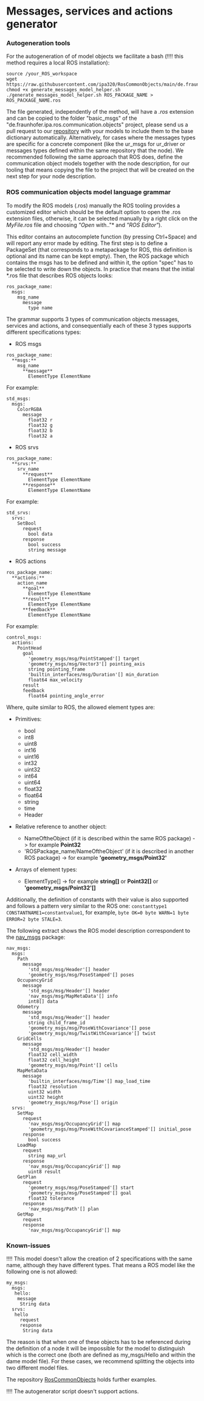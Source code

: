 # Messages, services and actions generator

### Autogeneration tools

For the autogeneration of of model objects we facilitate a bash (:bangbang::bangbang: this method requires a local ROS installation):

```
source /your_ROS_workspace
wget https://raw.githubusercontent.com/ipa320/RosCommonObjects/main/de.fraunhofer.ipa.ros.communication.objects/basic_msgs/generate_messages_model_helper.sh
chmod +x generate_messages_model_helper.sh
./generate_messages_model_helper.sh ROS_PACKAGE_NAME > ROS_PACKAGE_NAME.ros
```

The file generated, independently of the method, will have a *.ros* extension and can be copied to the folder "basic_msgs" of the "de.fraunhofer.ipa.ros.communication.objects" project, please send us a pull request to our [repository](https://github.com/ipa320/RosCommonObjects.git) with your models to include them to the base dictionary automatically. Alternatively, for cases where the messages types are specific for a concrete component (like the ur_msgs for ur_driver or messages types defined within the same repository that the node). We recommended following the same approach that ROS does, define the communication object models together with the node description, for our tooling that means copying the file to the project that will be created on the next step for your node description.

### ROS communication objects model language grammar

To modify the ROS models (.ros) manually the ROS tooling provides a customized editor which should be the default option to open the .ros extension files, otherwise, it can be selected manually by a right click on the *MyFile.ros* file and choosing _"Open_ with.."* and *"ROS Editor"*).

This editor contains an autocomplete function (by pressing Ctrl+Space) and will report any error made by editing. The first step is to define a PackageSet (that corresponds to a metapackage for ROS, this definition is optional and its name can be kept empty). Then, the ROS package which contains the msgs has to be defined and within it, the option "spec" has to be selected to write down the objects. In practice that means that the initial *.ros file that describes ROS objects looks:

```
ros_package_name:
  msgs:
    msg_name
      message
        type name
```

The grammar supports 3 types of communication objects messages, services and actions, and consequentially each of these 3 types supports different specifications types:

- ROS msgs

```
ros_package_name:
  **msgs:**
    msg_name
      **message**
        ElementType ElementName
```

For example:
```
std_msgs:
  msgs:
    ColorRGBA
      message
        float32 r
        float32 g
        float32 b
        float32 a
```

- ROS srvs

```
ros_package_name:
  **srvs:**
    srv_name
      **request**
        ElementType ElementName
      **response**
        ElementType ElementName
```

For example:
```
std_srvs:
  srvs:
    SetBool
      request
        bool data
      response
        bool success
        string message
```


- ROS actions

```
ros_package_name:
  **actions:**
    action_name
      **goal**
        ElementType ElementName
      **result**
        ElementType ElementName
      **feedback**
        ElementType ElementName
```

For example:
```
control_msgs:
  actions:
    PointHead
      goal
        'geometry_msgs/msg/PointStamped'[] target
        'geometry_msgs/msg/Vector3'[] pointing_axis
        string pointing_frame
        'builtin_interfaces/msg/Duration'[] min_duration
        float64 max_velocity
      result
      feedback
        float64 pointing_angle_error
```

Where, quite similar to ROS, the allowed element types are:

- Primitives:
  - bool
  - int8
  - uint8
  - int16
  - uint16
  - int32
  - uint32
  - int64
  - uint64
  - float32
  - float64
  - string
  - time
  - Header

- Relative reference to another object:
  - NameOftheObject (if it is described within the same ROS package) -> for example **Point32**
  - 'ROSPackage_name/NameOftheObject' (if it is described in another ROS package) -> for example **'geometry_msgs/Point32'**

- Arrays of element types:
  - ElementType[] -> for example **string[]** or **Point32[]** or **'geometry_msgs/Point32'[]**


Additionally, the definition of constants with their value is also supported and follows a pattern very similar to the ROS one: ```constanttype1 CONSTANTNAME1=constantvalue1```, for example, ```byte OK=0 byte WARN=1 byte ERROR=2 byte STALE=3```.

The following extract shows the ROS model description correspondent to the [nav_msgs](http://wiki.ros.org/nav_msgs) package:

```
nav_msgs:
  msgs:
    Path
      message
        'std_msgs/msg/Header'[] header
        'geometry_msgs/msg/PoseStamped'[] poses
    OccupancyGrid
      message
        'std_msgs/msg/Header'[] header
        'nav_msgs/msg/MapMetaData'[] info
        int8[] data
    Odometry
      message
        'std_msgs/msg/Header'[] header
        string child_frame_id
        'geometry_msgs/msg/PoseWithCovariance'[] pose
        'geometry_msgs/msg/TwistWithCovariance'[] twist
    GridCells
      message
        'std_msgs/msg/Header'[] header
        float32 cell_width
        float32 cell_height
        'geometry_msgs/msg/Point'[] cells
    MapMetaData
      message
        'builtin_interfaces/msg/Time'[] map_load_time
        float32 resolution
        uint32 width
        uint32 height
        'geometry_msgs/msg/Pose'[] origin
  srvs:
    SetMap
      request
        'nav_msgs/msg/OccupancyGrid'[] map
        'geometry_msgs/msg/PoseWithCovarianceStamped'[] initial_pose
      response
        bool success
    LoadMap
      request
        string map_url
      response
        'nav_msgs/msg/OccupancyGrid'[] map
        uint8 result
    GetPlan
      request
        'geometry_msgs/msg/PoseStamped'[] start
        'geometry_msgs/msg/PoseStamped'[] goal
        float32 tolerance
      response
        'nav_msgs/msg/Path'[] plan
    GetMap
      request
      response
        'nav_msgs/msg/OccupancyGrid'[] map
```

### Known-issues

:bangbang::bangbang: This model doesn't allow the creation of 2 specifications with the same name, although they have different types. That means a ROS model like the following one is not allowed:

```
my_msgs:
  msgs:
   hello:
    message
     String data 
  srvs:
   hello
     request
     response
      String data
```
The reason is that when one of these objects has to be referenced during the definition of a node it will be impossible for the model to distinguish which is the correct one (both are defined as my_msgs/Hello and within the dame model file). For these cases, we recommend splitting the objects into two different model files.

The repository [RosCommonObjects](https://github.com/ipa320/RosCommonObjects) holds further examples.

:bangbang::bangbang: The autogenerator script doesn't support actions.